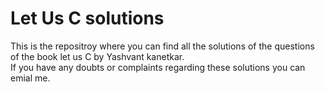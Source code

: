 # Let Us C solutions

This is the repositroy where you can find all the solutions of the questions of the book let us C by Yashvant kanetkar.<br>
If you have any doubts or complaints regarding these solutions you can emial me.